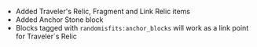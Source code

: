 - Added Traveler's Relic, Fragment and Link Relic items
- Added Anchor Stone block
- Blocks tagged with `randomisfits:anchor_blocks` will work as a link point for Traveler´s Relic